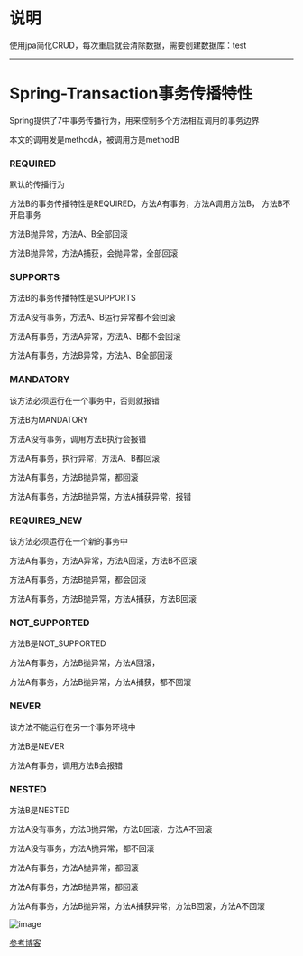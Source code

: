 # 说明

使用jpa简化CRUD，每次重启就会清除数据，需要创建数据库：test


---

# Spring-Transaction事务传播特性

Spring提供了7中事务传播行为，用来控制多个方法相互调用的事务边界

本文的调用发是methodA，被调用方是methodB






### REQUIRED
默认的传播行为

方法B的事务传播特性是REQUIRED，方法A有事务，方法A调用方法B，
方法B不开启事务

方法B抛异常，方法A、B全部回滚

方法B抛异常，方法A捕获，会抛异常，全部回滚

### SUPPORTS

方法B的事务传播特性是SUPPORTS

方法A没有事务，方法A、B运行异常都不会回滚

方法A有事务，方法A异常，方法A、B都不会回滚

方法A有事务，方法B异常，方法A、B全部回滚


### MANDATORY
该方法必须运行在一个事务中，否则就报错

方法B为MANDATORY

方法A没有事务，调用方法B执行会报错

方法A有事务，执行异常，方法A、B都回滚

方法A有事务，方法B抛异常，都回滚

方法A有事务，方法B抛异常，方法A捕获异常，报错

### REQUIRES_NEW
该方法必须运行在一个新的事务中


方法A有事务，方法A异常，方法A回滚，方法B不回滚


方法A有事务，方法B抛异常，都会回滚

方法A有事务，方法B抛异常，方法A捕获，方法B回滚

### NOT_SUPPORTED
方法B是NOT_SUPPORTED

方法A有事务，方法B抛异常，方法A回滚，

方法A有事务，方法B抛异常，方法A捕获，都不回滚

### NEVER
该方法不能运行在另一个事务环境中

方法B是NEVER

方法A有事务，调用方法B会报错

### NESTED
方法B是NESTED

方法A没有事务，方法B抛异常，方法B回滚，方法A不回滚

方法A没有事务，方法A抛异常，都不回滚

方法A有事务，方法A抛异常，都回滚

方法A有事务，方法B抛异常，都回滚

方法A有事务，方法B抛异常，方法A捕获异常，方法B回滚，方法A不回滚

![image](https://raw.githubusercontent.com/liueleven/study/master/%E5%9B%BE%E5%BA%93/17-spring/03-spring-transaction%E4%BC%A0%E6%92%AD%E8%A1%8C%E4%B8%BA.png)

[参考博客](https://blog.csdn.net/pml18710973036/article/details/58607148)

